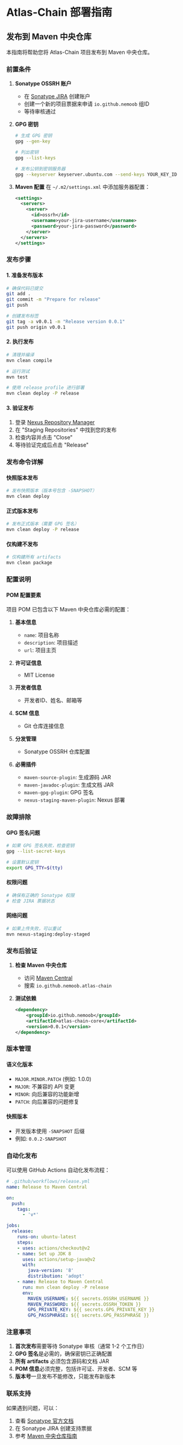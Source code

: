 # Atlas-Chain 部署指南

## 发布到 Maven 中央仓库

本指南将帮助您将 Atlas-Chain 项目发布到 Maven 中央仓库。

### 前置条件

1. **Sonatype OSSRH 账户**
   - 在 [Sonatype JIRA](https://issues.sonatype.org) 创建账户
   - 创建一个新的项目票据来申请 `io.github.nemoob` 组ID
   - 等待审核通过

2. **GPG 密钥**
   ```bash
   # 生成 GPG 密钥
   gpg --gen-key
   
   # 列出密钥
   gpg --list-keys
   
   # 发布公钥到密钥服务器
   gpg --keyserver keyserver.ubuntu.com --send-keys YOUR_KEY_ID
   ```

3. **Maven 配置**
   在 `~/.m2/settings.xml` 中添加服务器配置：
   ```xml
   <settings>
     <servers>
       <server>
         <id>ossrh</id>
         <username>your-jira-username</username>
         <password>your-jira-password</password>
       </server>
     </servers>
   </settings>
   ```

### 发布步骤

#### 1. 准备发布版本

```bash
# 确保代码已提交
git add .
git commit -m "Prepare for release"
git push

# 创建发布标签
git tag -a v0.0.1 -m "Release version 0.0.1"
git push origin v0.0.1
```

#### 2. 执行发布

```bash
# 清理并编译
mvn clean compile

# 运行测试
mvn test

# 使用 release profile 进行部署
mvn clean deploy -P release
```

#### 3. 验证发布

1. 登录 [Nexus Repository Manager](https://s01.oss.sonatype.org/)
2. 在 "Staging Repositories" 中找到您的发布
3. 检查内容并点击 "Close"
4. 等待验证完成后点击 "Release"

### 发布命令详解

#### 快照版本发布
```bash
# 发布快照版本（版本号包含 -SNAPSHOT）
mvn clean deploy
```

#### 正式版本发布
```bash
# 发布正式版本（需要 GPG 签名）
mvn clean deploy -P release
```

#### 仅构建不发布
```bash
# 仅构建所有 artifacts
mvn clean package
```

### 配置说明

#### POM 配置要素

项目 POM 已包含以下 Maven 中央仓库必需的配置：

1. **基本信息**
   - `name`: 项目名称
   - `description`: 项目描述
   - `url`: 项目主页

2. **许可证信息**
   - MIT License

3. **开发者信息**
   - 开发者ID、姓名、邮箱等

4. **SCM 信息**
   - Git 仓库连接信息

5. **分发管理**
   - Sonatype OSSRH 仓库配置

6. **必需插件**
   - `maven-source-plugin`: 生成源码 JAR
   - `maven-javadoc-plugin`: 生成文档 JAR
   - `maven-gpg-plugin`: GPG 签名
   - `nexus-staging-maven-plugin`: Nexus 部署

### 故障排除

#### GPG 签名问题
```bash
# 如果 GPG 签名失败，检查密钥
gpg --list-secret-keys

# 设置默认密钥
export GPG_TTY=$(tty)
```

#### 权限问题
```bash
# 确保有正确的 Sonatype 权限
# 检查 JIRA 票据状态
```

#### 网络问题
```bash
# 如果上传失败，可以重试
mvn nexus-staging:deploy-staged
```

### 发布后验证

1. **检查 Maven 中央仓库**
   - 访问 [Maven Central](https://search.maven.org/)
   - 搜索 `io.github.nemoob.atlas-chain`

2. **测试依赖**
   ```xml
   <dependency>
       <groupId>io.github.nemoob</groupId>
       <artifactId>atlas-chain-core</artifactId>
       <version>0.0.1</version>
   </dependency>
   ```

### 版本管理

#### 语义化版本
- `MAJOR.MINOR.PATCH` (例如: 1.0.0)
- `MAJOR`: 不兼容的 API 变更
- `MINOR`: 向后兼容的功能新增
- `PATCH`: 向后兼容的问题修复

#### 快照版本
- 开发版本使用 `-SNAPSHOT` 后缀
- 例如: `0.0.2-SNAPSHOT`

### 自动化发布

可以使用 GitHub Actions 自动化发布流程：

```yaml
# .github/workflows/release.yml
name: Release to Maven Central

on:
  push:
    tags:
      - 'v*'

jobs:
  release:
    runs-on: ubuntu-latest
    steps:
    - uses: actions/checkout@v2
    - name: Set up JDK 8
      uses: actions/setup-java@v2
      with:
        java-version: '8'
        distribution: 'adopt'
    - name: Release to Maven Central
      run: mvn clean deploy -P release
      env:
        MAVEN_USERNAME: ${{ secrets.OSSRH_USERNAME }}
        MAVEN_PASSWORD: ${{ secrets.OSSRH_TOKEN }}
        GPG_PRIVATE_KEY: ${{ secrets.GPG_PRIVATE_KEY }}
        GPG_PASSPHRASE: ${{ secrets.GPG_PASSPHRASE }}
```

### 注意事项

1. **首次发布**需要等待 Sonatype 审核（通常 1-2 个工作日）
2. **GPG 签名**是必需的，确保密钥已正确配置
3. **所有 artifacts** 必须包含源码和文档 JAR
4. **POM 信息**必须完整，包括许可证、开发者、SCM 等
5. **版本号**一旦发布不能修改，只能发布新版本

### 联系支持

如果遇到问题，可以：
1. 查看 [Sonatype 官方文档](https://central.sonatype.org/publish/)
2. 在 Sonatype JIRA 创建支持票据
3. 参考 [Maven 中央仓库指南](https://maven.apache.org/repository/guide-central-repository-upload.html)